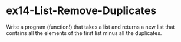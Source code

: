 # ex14-List-Remove-Duplicates
Write a program (function!) that takes a list and returns a new list that contains all the elements of the first list minus all the duplicates.
